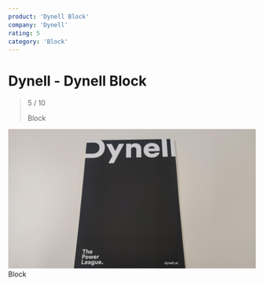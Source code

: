 ```yaml
---
product: 'Dynell Block'
company: 'Dynell'
rating: 5
category: 'Block'
---
```


# Dynell - Dynell Block
>
> 5 / 10
>
> Block

![Dynell Block](./assets/dynell-dynell-block-a355fbc3-9932-4a90-8ccf-ab0c20bd07d7.jpg)
Block
